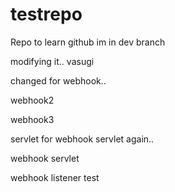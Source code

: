 # testrepo
Repo to learn github
im in dev branch

modifying it.. vasugi


changed for webhook..

webhook2

webhook3



servlet for webhook
servlet again..

webhook servlet

webhook listener
test

